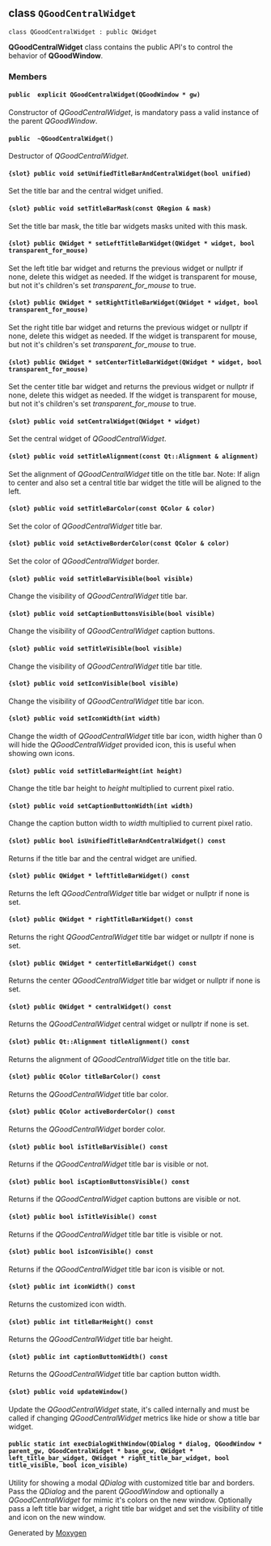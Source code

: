 ## class `QGoodCentralWidget` 

`
class QGoodCentralWidget
  : public QWidget
`

**QGoodCentralWidget** class contains the public API's to control the behavior of **QGoodWindow**.

### Members

#### `public  explicit QGoodCentralWidget(QGoodWindow * gw)` 

Constructor of *QGoodCentralWidget*, is mandatory pass a valid instance of the parent *QGoodWindow*.

#### `public  ~QGoodCentralWidget()` 

Destructor of *QGoodCentralWidget*.

#### `{slot} public void setUnifiedTitleBarAndCentralWidget(bool unified)` 

Set the title bar and the central widget unified.

#### `{slot} public void setTitleBarMask(const QRegion & mask)` 

Set the title bar mask, the title bar widgets masks united with this mask.

#### `{slot} public QWidget * setLeftTitleBarWidget(QWidget * widget, bool transparent_for_mouse)` 

Set the left title bar widget and returns the previous widget or nullptr if none, delete this widget as needed. If the widget is transparent for mouse, but not it's children's set *transparent_for_mouse* to true.

#### `{slot} public QWidget * setRightTitleBarWidget(QWidget * widget, bool transparent_for_mouse)` 

Set the right title bar widget and returns the previous widget or nullptr if none, delete this widget as needed. If the widget is transparent for mouse, but not it's children's set *transparent_for_mouse* to true.

#### `{slot} public QWidget * setCenterTitleBarWidget(QWidget * widget, bool transparent_for_mouse)` 

Set the center title bar widget and returns the previous widget or nullptr if none, delete this widget as needed. If the widget is transparent for mouse, but not it's children's set *transparent_for_mouse* to true.

#### `{slot} public void setCentralWidget(QWidget * widget)` 

Set the central widget of *QGoodCentralWidget*.

#### `{slot} public void setTitleAlignment(const Qt::Alignment & alignment)` 

Set the alignment of *QGoodCentralWidget* title on the title bar. Note: If align to center and also set a central title bar widget the title will be aligned to the left.

#### `{slot} public void setTitleBarColor(const QColor & color)` 

Set the color of *QGoodCentralWidget* title bar.

#### `{slot} public void setActiveBorderColor(const QColor & color)` 

Set the color of *QGoodCentralWidget* border.

#### `{slot} public void setTitleBarVisible(bool visible)` 

Change the visibility of *QGoodCentralWidget* title bar.

#### `{slot} public void setCaptionButtonsVisible(bool visible)` 

Change the visibility of *QGoodCentralWidget* caption buttons.

#### `{slot} public void setTitleVisible(bool visible)` 

Change the visibility of *QGoodCentralWidget* title bar title.

#### `{slot} public void setIconVisible(bool visible)` 

Change the visibility of *QGoodCentralWidget* title bar icon.

#### `{slot} public void setIconWidth(int width)` 

Change the width of *QGoodCentralWidget* title bar icon, width higher than 0 will hide the *QGoodCentralWidget* provided icon, this is useful when showing own icons.

#### `{slot} public void setTitleBarHeight(int height)` 

Change the title bar height to *height* multiplied to current pixel ratio.

#### `{slot} public void setCaptionButtonWidth(int width)` 

Change the caption button width to *width* multiplied to current pixel ratio.

#### `{slot} public bool isUnifiedTitleBarAndCentralWidget() const` 

Returns if the title bar and the central widget are unified.

#### `{slot} public QWidget * leftTitleBarWidget() const` 

Returns the left *QGoodCentralWidget* title bar widget or nullptr if none is set.

#### `{slot} public QWidget * rightTitleBarWidget() const` 

Returns the right *QGoodCentralWidget* title bar widget or nullptr if none is set.

#### `{slot} public QWidget * centerTitleBarWidget() const` 

Returns the center *QGoodCentralWidget* title bar widget or nullptr if none is set.

#### `{slot} public QWidget * centralWidget() const` 

Returns the *QGoodCentralWidget* central widget or nullptr if none is set.

#### `{slot} public Qt::Alignment titleAlignment() const` 

Returns the alignment of *QGoodCentralWidget* title on the title bar.

#### `{slot} public QColor titleBarColor() const` 

Returns the *QGoodCentralWidget* title bar color.

#### `{slot} public QColor activeBorderColor() const` 

Returns the *QGoodCentralWidget* border color.

#### `{slot} public bool isTitleBarVisible() const` 

Returns if the *QGoodCentralWidget* title bar is visible or not.

#### `{slot} public bool isCaptionButtonsVisible() const` 

Returns if the *QGoodCentralWidget* caption buttons are visible or not.

#### `{slot} public bool isTitleVisible() const` 

Returns if the *QGoodCentralWidget* title bar title is visible or not.

#### `{slot} public bool isIconVisible() const` 

Returns if the *QGoodCentralWidget* title bar icon is visible or not.

#### `{slot} public int iconWidth() const` 

Returns the customized icon width.

#### `{slot} public int titleBarHeight() const` 

Returns the *QGoodCentralWidget* title bar height.

#### `{slot} public int captionButtonWidth() const` 

Returns the *QGoodCentralWidget* title bar caption button width.

#### `{slot} public void updateWindow()` 

Update the *QGoodCentralWidget* state, it's called internally and must be called if changing *QGoodCentralWidget* metrics like hide or show a title bar widget.

#### `public static int execDialogWithWindow(QDialog * dialog, QGoodWindow * parent_gw, QGoodCentralWidget * base_gcw, QWidget * left_title_bar_widget, QWidget * right_title_bar_widget, bool title_visible, bool icon_visible)` 

Utility for showing a modal *QDialog* with customized title bar and borders. Pass the *QDialog* and the parent *QGoodWindow* and optionally a *QGoodCentralWidget* for mimic it's colors on the new window. Optionally pass a left title bar widget, a right title bar widget and set the visibility of title and icon on the new window.

Generated by [Moxygen](https://github.com/sourcey/moxygen)